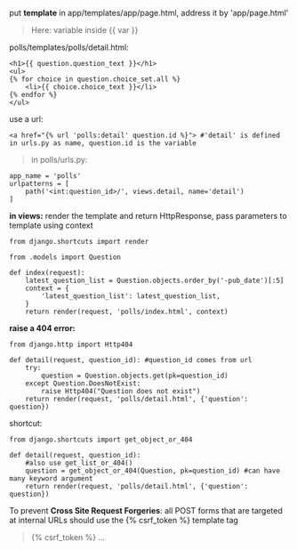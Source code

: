 put **template** in app/templates/app/page.html, address it by 'app/page.html'
> Here: variable inside {{ var }}

polls/templates/polls/detail.html:
```
<h1>{{ question.question_text }}</h1>
<ul>
{% for choice in question.choice_set.all %}
    <li>{{ choice.choice_text }}</li>
{% endfor %}
</ul>
```
use a url:
```
<a href="{% url 'polls:detail' question.id %}"> #'detail' is defined in urls.py as name, question.id is the variable
```
> in polls/urls.py:
```
app_name = 'polls'
urlpatterns = [
    path('<int:question_id>/', views.detail, name='detail')
]
```


**in views:** render the template and return HttpResponse, pass parameters to template using context
```
from django.shortcuts import render

from .models import Question

def index(request):
    latest_question_list = Question.objects.order_by('-pub_date')[:5]
    context = {
        'latest_question_list': latest_question_list,
    }
    return render(request, 'polls/index.html', context)
```

**raise a 404 error:**
```
from django.http import Http404

def detail(request, question_id): #question_id comes from url
    try:
        question = Question.objects.get(pk=question_id)
    except Question.DoesNotExist:
        raise Http404("Question does not exist")
    return render(request, 'polls/detail.html', {'question': question})
```
shortcut:
```
from django.shortcuts import get_object_or_404

def detail(request, question_id):
    #also use get_list_or_404()
    question = get_object_or_404(Question, pk=question_id) #can have many keyword argument
    return render(request, 'polls/detail.html', {'question': question})
```

To prevent **Cross Site Request Forgeries**: 
all POST forms that are targeted at internal URLs should use the {% csrf_token %} template tag
> <form ...> {% csrf_token %} ... </form>
